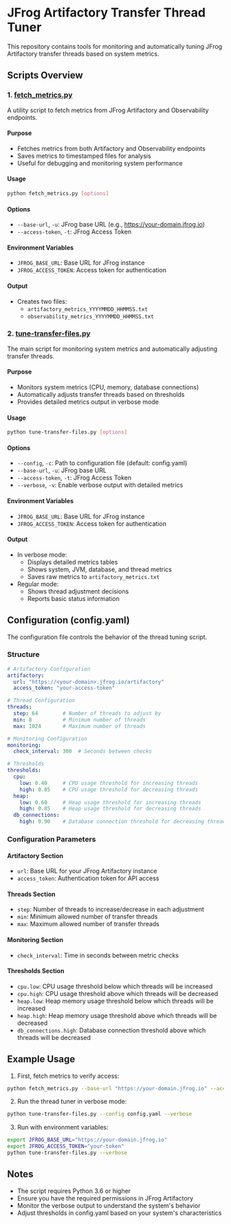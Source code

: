 # JFrog Artifactory Transfer Thread Tuner

This repository contains tools for monitoring and automatically tuning JFrog Artifactory transfer threads based on system metrics.

## Scripts Overview

### 1. [fetch_metrics.py](fetch_metrics.py)

A utility script to fetch metrics from JFrog Artifactory and Observability endpoints.

#### Purpose
- Fetches metrics from both Artifactory and Observability endpoints
- Saves metrics to timestamped files for analysis
- Useful for debugging and monitoring system performance

#### Usage
```bash
python fetch_metrics.py [options]
```

#### Options
- `--base-url`, `-u`: JFrog base URL (e.g., https://your-domain.jfrog.io)
- `--access-token`, `-t`: JFrog Access Token

#### Environment Variables
- `JFROG_BASE_URL`: Base URL for JFrog instance
- `JFROG_ACCESS_TOKEN`: Access token for authentication

#### Output
- Creates two files:
  - `artifactory_metrics_YYYYMMDD_HHMMSS.txt`
  - `observability_metrics_YYYYMMDD_HHMMSS.txt`

### 2. [tune-transfer-files.py](tune-transfer-files.py)

The main script for monitoring system metrics and automatically adjusting transfer threads.

#### Purpose
- Monitors system metrics (CPU, memory, database connections)
- Automatically adjusts transfer threads based on thresholds
- Provides detailed metrics output in verbose mode

#### Usage
```bash
python tune-transfer-files.py [options]
```

#### Options
- `--config`, `-c`: Path to configuration file (default: config.yaml)
- `--base-url`, `-u`: JFrog base URL
- `--access-token`, `-t`: JFrog Access Token
- `--verbose`, `-v`: Enable verbose output with detailed metrics

#### Environment Variables
- `JFROG_BASE_URL`: Base URL for JFrog instance
- `JFROG_ACCESS_TOKEN`: Access token for authentication

#### Output
- In verbose mode:
  - Displays detailed metrics tables
  - Shows system, JVM, database, and thread metrics
  - Saves raw metrics to `artifactory_metrics.txt`
- Regular mode:
  - Shows thread adjustment decisions
  - Reports basic status information

## Configuration (config.yaml)

The configuration file controls the behavior of the thread tuning script.

### Structure
```yaml
# Artifactory Configuration
artifactory:
  url: "https://<your-domain>.jfrog.io/artifactory"
  access_token: "your-access-token"

# Thread Configuration
threads:
  step: 64        # Number of threads to adjust by
  min: 8          # Minimum number of threads
  max: 1024       # Maximum number of threads

# Monitoring Configuration
monitoring:
  check_interval: 300  # Seconds between checks

# Thresholds
thresholds:
  cpu:
    low: 0.40     # CPU usage threshold for increasing threads
    high: 0.85    # CPU usage threshold for decreasing threads
  heap:
    low: 0.60     # Heap usage threshold for increasing threads
    high: 0.85    # Heap usage threshold for decreasing threads
  db_connections:
    high: 0.90    # Database connection threshold for decreasing threads
```

### Configuration Parameters

#### Artifactory Section
- `url`: Base URL for your JFrog Artifactory instance
- `access_token`: Authentication token for API access

#### Threads Section
- `step`: Number of threads to increase/decrease in each adjustment
- `min`: Minimum allowed number of transfer threads
- `max`: Maximum allowed number of transfer threads

#### Monitoring Section
- `check_interval`: Time in seconds between metric checks

#### Thresholds Section
- `cpu.low`: CPU usage threshold below which threads will be increased
- `cpu.high`: CPU usage threshold above which threads will be decreased
- `heap.low`: Heap memory usage threshold below which threads will be increased
- `heap.high`: Heap memory usage threshold above which threads will be decreased
- `db_connections.high`: Database connection threshold above which threads will be decreased

## Example Usage

1. First, fetch metrics to verify access:
```bash
python fetch_metrics.py --base-url "https://your-domain.jfrog.io" --access-token "your-token"
```

2. Run the thread tuner in verbose mode:
```bash
python tune-transfer-files.py --config config.yaml --verbose
```

3. Run with environment variables:
```bash
export JFROG_BASE_URL="https://your-domain.jfrog.io"
export JFROG_ACCESS_TOKEN="your-token"
python tune-transfer-files.py --verbose
```

## Notes

- The script requires Python 3.6 or higher
- Ensure you have the required permissions in JFrog Artifactory
- Monitor the verbose output to understand the system's behavior
- Adjust thresholds in config.yaml based on your system's characteristics
